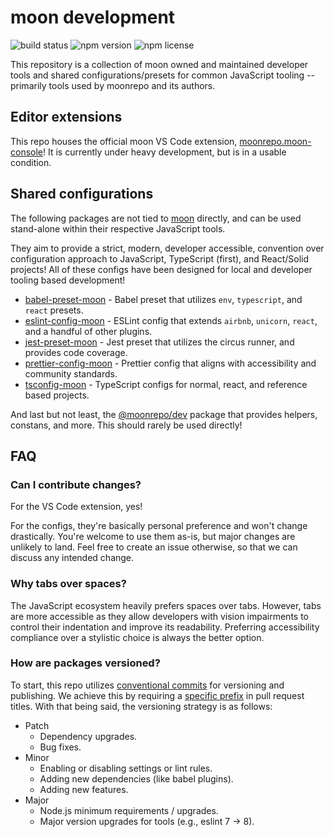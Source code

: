 # moon development

![build status](https://img.shields.io/github/workflow/status/moonrepo/dev/Pipeline)
![npm version](https://img.shields.io/npm/v/@moonrepo/dev)
![npm license](https://img.shields.io/npm/l/@moonrepo/dev)

This repository is a collection of moon owned and maintained developer tools and shared
configurations/presets for common JavaScript tooling -- primarily tools used by moonrepo and its
authors.

## Editor extensions

This repo houses the official moon VS Code extension,
[moonrepo.moon-console](./packages/vscode-extension)! It is currently under heavy development, but
is in a usable condition.

## Shared configurations

The following packages are not tied to [moon](https://github.com/moonrepo/moon) directly, and can be
used stand-alone within their respective JavaScript tools.

They aim to provide a strict, modern, developer accessible, convention over configuration approach
to JavaScript, TypeScript (first), and React/Solid projects! All of these configs have been designed
for local and developer tooling based development!

- [babel-preset-moon](./packages/babel-preset) - Babel preset that utilizes `env`, `typescript`, and
  `react` presets.
- [eslint-config-moon](./packages/eslint-config) - ESLint config that extends `airbnb`, `unicorn`,
  `react`, and a handful of other plugins.
- [jest-preset-moon](./packages/jest-preset) - Jest preset that utilizes the circus runner, and
  provides code coverage.
- [prettier-config-moon](./packages/prettier-config) - Prettier config that aligns with
  accessibility and community standards.
- [tsconfig-moon](./packages/tsconfig) - TypeScript configs for normal, react, and reference based
  projects.

And last but not least, the [@moonrepo/dev](./packages/dev) package that provides helpers, constans,
and more. This should rarely be used directly!

## FAQ

### Can I contribute changes?

For the VS Code extension, yes!

For the configs, they're basically personal preference and won't change drastically. You're welcome
to use them as-is, but major changes are unlikely to land. Feel free to create an issue otherwise,
so that we can discuss any intended change.

### Why tabs over spaces?

The JavaScript ecosystem heavily prefers spaces over tabs. However, tabs are more accessible as they
allow developers with vision impairments to control their indentation and improve its readability.
Preferring accessibility compliance over a stylistic choice is always the better option.

### How are packages versioned?

To start, this repo utilizes [conventional commits](https://www.conventionalcommits.org/en/v1.0.0/)
for versioning and publishing. We achieve this by requiring a
[specific prefix](https://github.com/beemojs/conventional-changelog-beemo#type) in pull request
titles. With that being said, the versioning strategy is as follows:

- Patch
  - Dependency upgrades.
  - Bug fixes.
- Minor
  - Enabling or disabling settings or lint rules.
  - Adding new dependencies (like babel plugins).
  - Adding new features.
- Major
  - Node.js minimum requirements / upgrades.
  - Major version upgrades for tools (e.g., eslint 7 -> 8).
